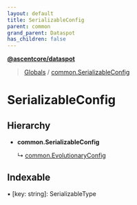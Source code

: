 ```yaml
---
layout: default
title: SerializableConfig
parent: common
grand_parent: Dataspot
has_children: false
---
```


**[@ascentcore/dataspot](../README.md)**

> [Globals](../globals.md) / [common.SerializableConfig](common_serializableconfig)

# SerializableConfig

## Hierarchy

* **common.SerializableConfig**

  ↳ [common.EvolutionaryConfig](common_evolutionaryconfig)

## Indexable

▪ [key: string]: SerializableType
